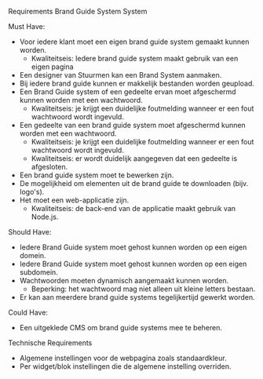 Requirements Brand Guide System System


Must Have:

-	Voor iedere klant moet een eigen brand guide system gemaakt kunnen worden.
  	- Kwaliteitseis: Iedere brand guide system maakt gebruik van een eigen pagina
-	Een designer van Stuurmen kan een Brand System aanmaken.
-	Bij iedere brand guide kunnen er makkelijk bestanden worden geupload.
-	Een Brand Guide system of een gedeelte ervan moet afgeschermd kunnen worden met een wachtwoord.
  	- Kwaliteitseis: je krijgt een duidelijke foutmelding wanneer er een fout wachtwoord wordt ingevuld.
-	Een gedeelte van een brand guide system moet afgeschermd kunnen worden met een wachtwoord.
	- Kwaliteitseis: je krijgt een duidelijke foutmelding wanneer er een fout wachtwoord wordt ingevuld.
  	- Kwaliteitseis: er wordt duidelijk aangegeven dat een gedeelte is afgesloten.
-	Een brand guide system moet te bewerken zijn.
-	De mogelijkheid om elementen uit de brand guide te downloaden (bijv. logo's).
-	Het moet een web-applicatie zijn.
  	- Kwaliteitseis: de back-end van de applicatie maakt gebruik van Node.js.


Should Have:
-	Iedere Brand Guide system moet gehost kunnen worden op een eigen domein.
-	Iedere Brand Guide system moet gehost kunnen worden op een eigen subdomein.
-	Wachtwoorden moeten dynamisch aangemaakt kunnen worden.
  	- Beperking: het wachtwoord mag niet alleen uit kleine letters bestaan.
-	Er kan aan meerdere brand guide systems tegelijkertijd gewerkt worden.


Could Have:
-	Een uitgeklede CMS om brand guide systems mee te beheren.


Technische Requirements
-	Algemene instellingen voor de webpagina zoals standaardkleur. 
-	Per widget/blok instellingen die de algemene instelling overriden.
